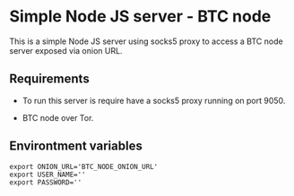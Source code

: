 # Simple Node JS server - BTC node

This is a simple Node JS server using socks5 proxy to access a BTC node server exposed via onion URL.

## Requirements

- To run this server is require have a socks5 proxy running on port 9050.

- BTC node over Tor.


## Environtment variables

```
export ONION_URL='BTC_NODE_ONION_URL'
export USER_NAME=''
export PASSWORD=''
```


